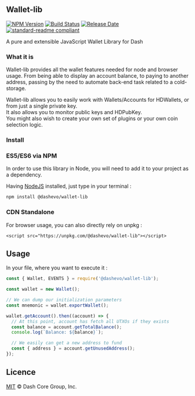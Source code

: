 ## Wallet-lib

[![NPM Version](https://img.shields.io/npm/v/@dashevo/wallet-lib)](https://www.npmjs.com/package/@dashevo/wallet-lib)
[![Build Status](https://github.com/dashpay/platform/actions/workflows/release.yml/badge.svg)](https://github.com/dashpay/platform/actions/workflows/release.yml)
[![Release Date](https://img.shields.io/github/release-date/dashpay/platform)](https://github.com/dashpay/platform/releases/latest)
[![standard-readme compliant](https://img.shields.io/badge/readme%20style-standard-brightgreen)](https://github.com/RichardLitt/standard-readme)

A pure and extensible JavaScript Wallet Library for Dash

### What it is 

Wallet-lib provides all the wallet features needed for node and browser usage.
From being able to display an account balance, to paying to another address, passing by the need to automate back-end task related to a cold-storage.  

Wallet-lib allows you to easily work with Wallets/Accounts for HDWallets, or from just a single private key.  
It also allows you to monitor public keys and HDPubKey.  
You might also wish to create your own set of plugins or your own coin selection logic.  

### Install

### ES5/ES6 via NPM

In order to use this library in Node, you will need to add it to your project as a dependency.

Having [NodeJS](https://nodejs.org/) installed, just type in your terminal : 

```sh
npm install @dashevo/wallet-lib
```

### CDN Standalone

For browser usage, you can also directly rely on unpkg :  

```
<script src="https://unpkg.com/@dashevo/wallet-lib"></script>
```

## Usage

In your file, where you want to execute it :

```js
const { Wallet, EVENTS } = require('@dashevo/wallet-lib');

const wallet = new Wallet();

// We can dump our initialization parameters
const mnemonic = wallet.exportWallet();

wallet.getAccount().then((account) => {
  // At this point, account has fetch all UTXOs if they exists
  const balance = account.getTotalBalance();
  console.log(`Balance: ${balance}`);

  // We easily can get a new address to fund
  const { address } = account.getUnusedAddress();
});
```

## Licence

[MIT](https://github.com/dashevo/wallet-lib/blob/master/LICENCE.md) © Dash Core Group, Inc.

